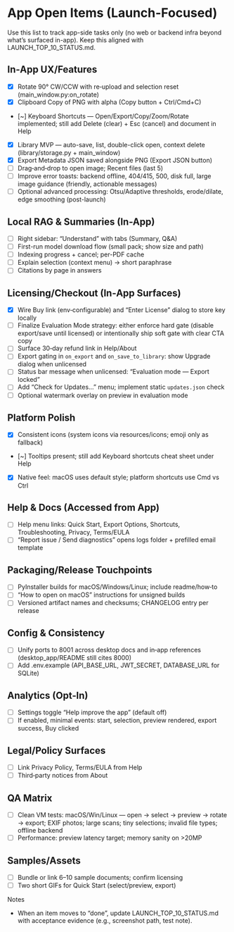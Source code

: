 # App Open Items (Launch-Focused)

Use this list to track app-side tasks only (no web or backend infra beyond what’s surfaced in-app). Keep this aligned with LAUNCH_TOP_10_STATUS.md.

## In‑App UX/Features
- [x] Rotate 90° CW/CCW with re‑upload and selection reset (main_window.py:on_rotate)
- [x] Clipboard Copy of PNG with alpha (Copy button + Ctrl/Cmd+C)
- [~] Keyboard Shortcuts — Open/Export/Copy/Zoom/Rotate implemented; still add Delete (clear) + Esc (cancel) and document in Help
- [x] Library MVP — auto-save, list, double-click open, context delete (library/storage.py + main_window)
- [x] Export Metadata JSON saved alongside PNG (Export JSON button)
- [ ] Drag‑and‑drop to open image; Recent files (last 5)
- [ ] Improve error toasts: backend offline, 404/415, 500, disk full, large image guidance (friendly, actionable messages)
- [ ] Optional advanced processing: Otsu/Adaptive thresholds, erode/dilate, edge smoothing (post-launch)

## Local RAG & Summaries (In-App)
- [ ] Right sidebar: “Understand” with tabs (Summary, Q&A)
- [ ] First-run model download flow (small pack; show size and path)
- [ ] Indexing progress + cancel; per-PDF cache
- [ ] Explain selection (context menu) → short paraphrase
- [ ] Citations by page in answers

## Licensing/Checkout (In‑App Surfaces)
- [x] Wire Buy link (env‑configurable) and “Enter License” dialog to store key locally
- [ ] Finalize Evaluation Mode strategy: either enforce hard gate (disable export/save until licensed) or intentionally ship soft gate with clear CTA copy
- [ ] Surface 30‑day refund link in Help/About
- [ ] Export gating in `on_export` and `on_save_to_library`: show Upgrade dialog when unlicensed
- [ ] Status bar message when unlicensed: “Evaluation mode — Export locked”
- [ ] Add “Check for Updates…” menu; implement static `updates.json` check
- [ ] Optional watermark overlay on preview in evaluation mode

## Platform Polish
- [x] Consistent icons (system icons via resources/icons; emoji only as fallback)
- [~] Tooltips present; still add Keyboard shortcuts cheat sheet under Help
- [x] Native feel: macOS uses default style; platform shortcuts use Cmd vs Ctrl

## Help & Docs (Accessed from App)
- [ ] Help menu links: Quick Start, Export Options, Shortcuts, Troubleshooting, Privacy, Terms/EULA
- [ ] “Report issue / Send diagnostics” opens logs folder + prefilled email template

## Packaging/Release Touchpoints
- [ ] PyInstaller builds for macOS/Windows/Linux; include readme/how‑to
- [ ] “How to open on macOS” instructions for unsigned builds
- [ ] Versioned artifact names and checksums; CHANGELOG entry per release

## Config & Consistency
- [ ] Unify ports to 8001 across desktop docs and in‑app references (desktop_app/README still cites 8000)
- [ ] Add .env.example (API_BASE_URL, JWT_SECRET, DATABASE_URL for SQLite)

## Analytics (Opt‑In)
- [ ] Settings toggle “Help improve the app” (default off)
- [ ] If enabled, minimal events: start, selection, preview rendered, export success, Buy clicked

## Legal/Policy Surfaces
- [ ] Link Privacy Policy, Terms/EULA from Help
- [ ] Third‑party notices from About

## QA Matrix
- [ ] Clean VM tests: macOS/Win/Linux — open → select → preview → rotate → export; EXIF photos; large scans; tiny selections; invalid file types; offline backend
- [ ] Performance: preview latency target; memory sanity on >20MP

## Samples/Assets
- [ ] Bundle or link 6–10 sample documents; confirm licensing
- [ ] Two short GIFs for Quick Start (select/preview, export)

Notes
- When an item moves to “done”, update LAUNCH_TOP_10_STATUS.md with acceptance evidence (e.g., screenshot path, test note).
